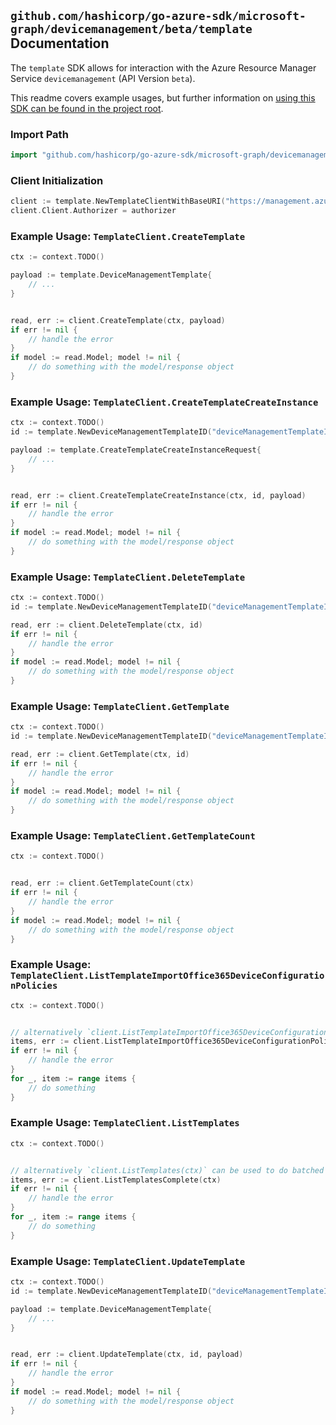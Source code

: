 
## `github.com/hashicorp/go-azure-sdk/microsoft-graph/devicemanagement/beta/template` Documentation

The `template` SDK allows for interaction with the Azure Resource Manager Service `devicemanagement` (API Version `beta`).

This readme covers example usages, but further information on [using this SDK can be found in the project root](https://github.com/hashicorp/go-azure-sdk/tree/main/docs).

### Import Path

```go
import "github.com/hashicorp/go-azure-sdk/microsoft-graph/devicemanagement/beta/template"
```


### Client Initialization

```go
client := template.NewTemplateClientWithBaseURI("https://management.azure.com")
client.Client.Authorizer = authorizer
```


### Example Usage: `TemplateClient.CreateTemplate`

```go
ctx := context.TODO()

payload := template.DeviceManagementTemplate{
	// ...
}


read, err := client.CreateTemplate(ctx, payload)
if err != nil {
	// handle the error
}
if model := read.Model; model != nil {
	// do something with the model/response object
}
```


### Example Usage: `TemplateClient.CreateTemplateCreateInstance`

```go
ctx := context.TODO()
id := template.NewDeviceManagementTemplateID("deviceManagementTemplateIdValue")

payload := template.CreateTemplateCreateInstanceRequest{
	// ...
}


read, err := client.CreateTemplateCreateInstance(ctx, id, payload)
if err != nil {
	// handle the error
}
if model := read.Model; model != nil {
	// do something with the model/response object
}
```


### Example Usage: `TemplateClient.DeleteTemplate`

```go
ctx := context.TODO()
id := template.NewDeviceManagementTemplateID("deviceManagementTemplateIdValue")

read, err := client.DeleteTemplate(ctx, id)
if err != nil {
	// handle the error
}
if model := read.Model; model != nil {
	// do something with the model/response object
}
```


### Example Usage: `TemplateClient.GetTemplate`

```go
ctx := context.TODO()
id := template.NewDeviceManagementTemplateID("deviceManagementTemplateIdValue")

read, err := client.GetTemplate(ctx, id)
if err != nil {
	// handle the error
}
if model := read.Model; model != nil {
	// do something with the model/response object
}
```


### Example Usage: `TemplateClient.GetTemplateCount`

```go
ctx := context.TODO()


read, err := client.GetTemplateCount(ctx)
if err != nil {
	// handle the error
}
if model := read.Model; model != nil {
	// do something with the model/response object
}
```


### Example Usage: `TemplateClient.ListTemplateImportOffice365DeviceConfigurationPolicies`

```go
ctx := context.TODO()


// alternatively `client.ListTemplateImportOffice365DeviceConfigurationPolicies(ctx)` can be used to do batched pagination
items, err := client.ListTemplateImportOffice365DeviceConfigurationPoliciesComplete(ctx)
if err != nil {
	// handle the error
}
for _, item := range items {
	// do something
}
```


### Example Usage: `TemplateClient.ListTemplates`

```go
ctx := context.TODO()


// alternatively `client.ListTemplates(ctx)` can be used to do batched pagination
items, err := client.ListTemplatesComplete(ctx)
if err != nil {
	// handle the error
}
for _, item := range items {
	// do something
}
```


### Example Usage: `TemplateClient.UpdateTemplate`

```go
ctx := context.TODO()
id := template.NewDeviceManagementTemplateID("deviceManagementTemplateIdValue")

payload := template.DeviceManagementTemplate{
	// ...
}


read, err := client.UpdateTemplate(ctx, id, payload)
if err != nil {
	// handle the error
}
if model := read.Model; model != nil {
	// do something with the model/response object
}
```
